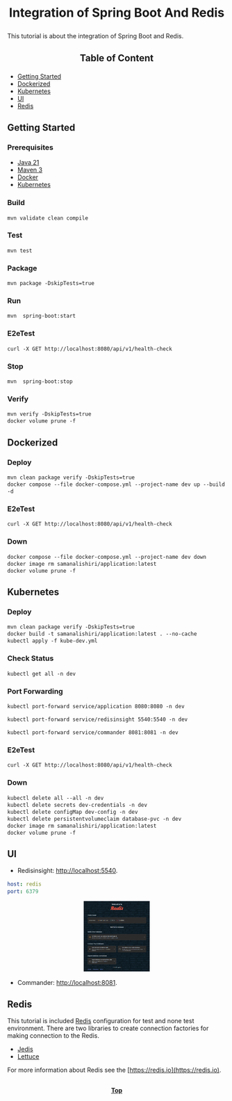 # <p align="center">Integration of Spring Boot And Redis</p>

<p align="justify">

This tutorial is about the integration of Spring Boot and Redis.

</p>

## <p align="center"> Table of Content </p>

* [Getting Started](#getting-started)
* [Dockerized](#dockerized)
* [Kubernetes](#install-redis-on-kubernetes)
* [UI](#ui)
* [Redis](#redis)

## Getting Started

### Prerequisites

* [Java 21](https://www.oracle.com/java/technologies/downloads)
* [Maven 3](https://maven.apache.org/index.html)
* [Docker](https://www.docker.com)
* [Kubernetes](https://kubernetes.io)

### Build

```shell
mvn validate clean compile 
```

### Test

```shell
mvn test
```

### Package

```shell
mvn package -DskipTests=true
```

### Run

```shell
mvn  spring-boot:start
```

### E2eTest

```shell
curl -X GET http://localhost:8080/api/v1/health-check
```

### Stop

```shell
mvn  spring-boot:stop
```

### Verify

```shell
mvn verify -DskipTests=true
docker volume prune -f
```

## Dockerized

### Deploy

```shell
mvn clean package verify -DskipTests=true
docker compose --file docker-compose.yml --project-name dev up --build -d
```

### E2eTest

```shell
curl -X GET http://localhost:8080/api/v1/health-check
```

### Down

```shell
docker compose --file docker-compose.yml --project-name dev down
docker image rm samanalishiri/application:latest
docker volume prune -f
```

## Kubernetes

### Deploy

```shell
mvn clean package verify -DskipTests=true
docker build -t samanalishiri/application:latest . --no-cache
kubectl apply -f kube-dev.yml
```

### Check Status

```shell
kubectl get all -n dev
```

### Port Forwarding

```shell
kubectl port-forward service/application 8080:8080 -n dev
```

```shell
kubectl port-forward service/redisinsight 5540:5540 -n dev
```

```shell
kubectl port-forward service/commander 8081:8081 -n dev
```

### E2eTest

```shell
curl -X GET http://localhost:8080/api/v1/health-check
```

### Down

```shell
kubectl delete all --all -n dev
kubectl delete secrets dev-credentials -n dev
kubectl delete configMap dev-config -n dev
kubectl delete persistentvolumeclaim database-pvc -n dev
docker image rm samanalishiri/application:latest
docker volume prune -f
```

## UI

* Redisinsight: [http://localhost:5540](http://localhost:5540).

```yaml
host: redis
port: 6379
```

<p align="center">

<img src="https://github.com/step-by-step-tutorial/springboot-tutorial/blob/main/nosql-redis/doc/redisinsight-login.png" height="30%" width="30%">

</p>

* Commander: [http://localhost:8081](http://localhost:8081).

## Redis

<p align="justify">

This tutorial is included [Redis](https://redis.io) configuration for test and none test environment. There are two
libraries to create connection factories for making connection to the Redis.

* [Jedis](https://redis.io/docs/clients/java/)
* [Lettuce](https://lettuce.io/)

For more information about Redis see the [https://redis.io](https://redis.io).

</p>

##

**<p align="center"> [Top](#integration-of-spring-boot-and-redis) </p>**
